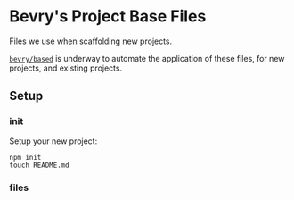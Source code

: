 # Bevry's Project Base Files
Files we use when scaffolding new projects.

[`bevry/based`](https://github.com/bevry/based) is underway to automate the application of these files, for new projects, and existing projects.


## Setup

### init

Setup your new project:

``` shell
npm init
touch README.md
```


### files
